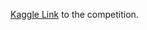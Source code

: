 [Kaggle Link](https://www.kaggle.com/competitions/new-york-city-taxi-fare-prediction/leaderboard) to the competition.